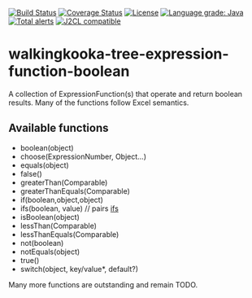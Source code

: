 [![Build Status](https://github.com/mP1/walkingkooka-tree-expression-function-boolean/actions/workflows/build.yaml/badge.svg)](https://github.com/mP1/walkingkooka-tree-expression-function-boolean/actions/workflows/build.yaml/badge.svg)
[![Coverage Status](https://coveralls.io/repos/github/mP1/walkingkooka-tree-expression-function-boolean/badge.svg?branch=master)](https://coveralls.io/github/mP1/walkingkooka-tree-expression-function-boolean?branch=master)
[![License](https://img.shields.io/badge/License-Apache%202.0-blue.svg)](https://opensource.org/licenses/Apache-2.0)
[![Language grade: Java](https://img.shields.io/lgtm/grade/java/g/mP1/walkingkooka-tree-expression-function-boolean.svg?logo=lgtm&logoWidth=18)](https://lgtm.com/projects/g/mP1/walkingkooka-tree-expression-function-boolean/context:java)
[![Total alerts](https://img.shields.io/lgtm/alerts/g/mP1/walkingkooka-tree-expression-function-boolean.svg?logo=lgtm&logoWidth=18)](https://lgtm.com/projects/g/mP1/walkingkooka-tree-expression-function-boolean/alerts/)
[![J2CL compatible](https://img.shields.io/badge/J2CL-compatible-brightgreen.svg)](https://github.com/mP1/j2cl-central)



# walkingkooka-tree-expression-function-boolean
A collection of ExpressionFunction(s) that operate and return boolean results. Many of the functions follow Excel semantics.



## Available functions

- boolean(object)
- choose(ExpressionNumber, Object...)
- equals(object)
- false()
- greaterThan(Comparable)
- greaterThanEquals(Comparable)
- if(boolean,object,object)
- ifs(boolean, value) //
  pairs [ifs](https://support.microsoft.com/en-us/office/ifs-function-36329a26-37b2-467c-972b-4a39bd951d45)
- isBoolean(object)
- lessThan(Comparable)
- lessThanEquals(Comparable)
- not(boolean)
- notEquals(object)
- true()
- switch(object, key/value*, default?)



Many more functions are outstanding and remain TODO.